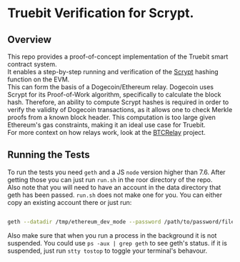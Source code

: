# Truebit Verification for Scrypt.

## Overview

This repo provides a proof-of-concept implementation of the Truebit smart contract system.<br/>
It enables a step-by-step running and verification of the [Scrypt](https://en.wikipedia.org/wiki/Scrypt) hashing function on the EVM.<br/>
This can form the basis of a Dogecoin/Ethereum relay. Dogecoin uses Scrypt for its Proof-of-Work algorithm, specifically to calculate the block hash. Therefore, an ability to compute Scrypt hashes is required in order to verify the validity of Dogecoin transactions, as it allows one to check Merkle proofs from a known block header. This computation is too large given Ethereum's gas constraints, making it an ideal use case for Truebit.<br/>
For more context on how relays work, look at the [BTCRelay](https://github.com/ethereum/btcrelay) project.<br/>

## Running the Tests

To run the tests you need `geth` and a JS `node` version higher than 7.6. After getting those you can just run `run.sh` in the roor directory of the repo.<br/>
Also note that you will need to have an account in the data directory that geth has been passed. `run.sh` does not make one for you. You can either copy an existing account there or just run:<br/>
```bash

geth --datadir /tmp/ethereum_dev_mode --password /path/to/password/file account new

```

Also make sure that when you run a process in the background it is not suspended. You could use `ps -aux | grep geth` to see geth's status. if it is suspended, just run `stty tostop` to toggle your terminal's behavour.<br/>
